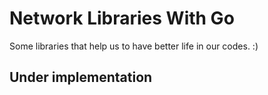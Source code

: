 # Network Libraries With Go 

Some libraries that help us to have better life in our codes. :)

## Under implementation